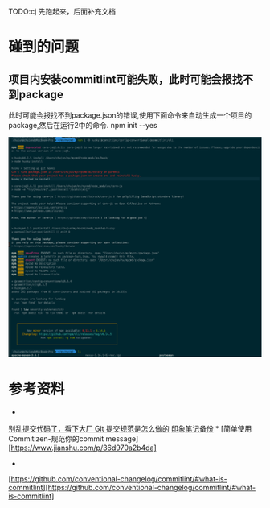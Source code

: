 # 
TODO:cj 
先跑起来，后面补充文档

# 碰到的问题
## 项目内安装commitlint可能失败，此时可能会报找不到package
此时可能会报找不到package.json的错误,使用下面命令来自动生成一个项目的package,然后在运行2中的命令.
npm init --yes

![项目内install husky fail](img/install%20git%20husky%20fail.png)
# 参考资料
*
[别乱提交代码了，看下大厂 Git 提交规范是怎么做的](https://www.toutiao.com/i6766394577638130188/?tt_from=weixin&utm_campaign=client_share&wxshare_count=1&timestamp=1590028586&app=news_article&utm_source=weixin&utm_medium=toutiao_android&use_new_style=1&req_id=202005211036260101290392162E50F53B&group_id=6766394577638130188)
[印象笔记备份](https://app.yinxiang.com/shard/s23/nl/6983422/276b6166-f859-45ba-9c2a-092e0e7d6dd4/)
*
[简单使用Commitizen-规范你的commit message][https://www.jianshu.com/p/36d970a2b4da]

*
[https://github.com/conventional-changelog/commitlint/#what-is-commitlint][https://github.com/conventional-changelog/commitlint/#what-is-commitlint]
